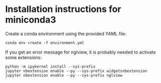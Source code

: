 # Installation instructions for miniconda3

Create a conda environment using the provided YAML file:

```
conda env create -f environment.yml
```
If you get an error message for nglview, it is probably needed to activate some extensions:

```
python -m ipykernel install --sys-prefix
jupyter nbextension enable --py --sys-prefix widgetsnbextension
jupyter nbextension enable --py --sys-prefix nglview
```

